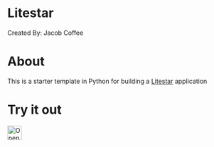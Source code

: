 # Litestar

Created By: Jacob Coffee

# About
This is a starter template in Python for building a [Litestar](https://litestar.dev) application

# Try it out
<a href="https://idx.google.com/new?template=https://github.com/project-idx/community-templates/tree/main/litestar">
  <picture>
    <source
      media="(prefers-color-scheme: dark)"
      srcset="https://cdn.idx.dev/btn/open_dark_32.svg">
    <source
      media="(prefers-color-scheme: light)"
      srcset="https://cdn.idx.dev/btn/open_light_32.svg">
    <img
      height="32"
      alt="Open in IDX"
      src="https://cdn.idx.dev/btn/open_purple_32.svg">
  </picture>
</a>
